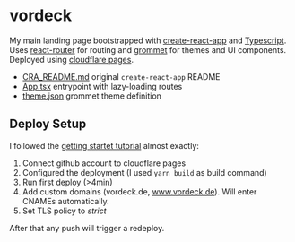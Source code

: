 # vordeck

My main landing page bootstrapped with [create-react-app](https://reactjs.org/docs/create-a-new-react-app.html) and [Typescript](https://www.typescriptlang.org/).
Uses [react-router](https://reactrouter.com/) for routing and [grommet](https://v2.grommet.io/) for themes and UI components.
Deployed using [cloudflare pages](https://pages.cloudflare.com/).

- [CRA_README.md](./CRA_README.md) original `create-react-app` README
- [App.tsx](./src/App.tsx) entrypoint with lazy-loading routes
- [theme.json](./src/theme.json) grommet theme definition

## Deploy Setup

I followed the [getting startet tutorial](https://developers.cloudflare.com/pages/getting-started#adding-a-custom-domain)
almost exactly:

1. Connect github account to cloudflare pages
2. Configured the deployment (I used `yarn build` as build command)
3. Run first deploy (>4min)
4. Add custom domains (vordeck.de, www.vordeck.de). Will enter CNAMEs automatically.
5. Set TLS policy to _strict_

After that any push will trigger a redeploy.
